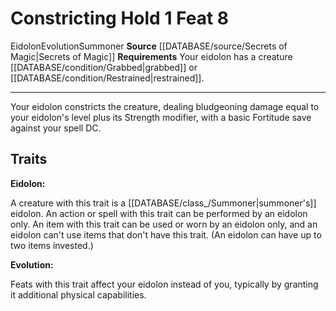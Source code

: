 ﻿---
actions: '[one-action]'
feat: Constricting Hold
id: '2917'
level: '8'
name: Constricting Hold
rarity: Common
requirement: Your eidolon has a creature [[DATABASE/condition/Grabbed|grabbed]] or
  [[DATABASE/condition/Restrained|restrained]] .
source: '[[DATABASE/source/Secrets of Magic|Secrets of Magic]]'
trait:
- '[[DATABASE/trait/Eidolon|Eidolon]]'
- '[[DATABASE/trait/Evolution|Evolution]]'
- '[[DATABASE/trait/Summoner|Summoner]]'
type: Feat

---
# Constricting Hold <span class="action-icon">1</span> <span class="item-type">Feat 8</span>

<span class="item-trait">Eidolon</span><span class="item-trait">Evolution</span><span class="item-trait">Summoner</span>
**Source** [[DATABASE/source/Secrets of Magic|Secrets of Magic]] 
**Requirements** Your eidolon has a creature [[DATABASE/condition/Grabbed|grabbed]] or [[DATABASE/condition/Restrained|restrained]].

---
Your eidolon constricts the creature, dealing bludgeoning damage equal to your eidolon's level plus its Strength modifier, with a basic Fortitude save against your spell DC.

## Traits

**Eidolon:**

A creature with this trait is a [[DATABASE/class_/Summoner|summoner's]] eidolon. An action or spell with this trait can be performed by an eidolon only. An item with this trait can be used or worn by an eidolon only, and an eidolon can't use items that don't have this trait. (An eidolon can have up to two items invested.)

**Evolution:**

Feats with this trait affect your eidolon instead of you, typically by granting it additional physical capabilities.